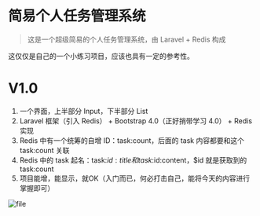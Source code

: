 # 简易个人任务管理系统

> 这是一个超级简易的个人任务管理系统，由 Laravel + Redis 构成

这仅仅是自己的一个小练习项目，应该也具有一定的参考性。

# V1.0

1. 一个界面，上半部分 Input，下半部分 List
2. Laravel 框架（引入 Redis） + Bootstrap 4.0（正好捎带学习 4.0） + Redis 实现
3. Redis 中有一个统筹的自增 ID：task:count，后面的 task 内容都要和这个 task:count 关联
4. Redis 中的 task 起名：task:$id:title 和 task:$id:content，$id 就是获取到的 task:count
5. 项目能增，能显示，就OK（入门而已，何必打击自己，能将今天的内容进行掌握即可）

![file](http://qn.myqbaby.com/image/blog/simple-task-v1.png)
